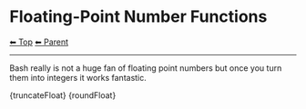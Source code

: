 # Floating-Point Number Functions

<!-- TEMPLATE header 2 -->
[⬅ Top](index.md) [⬅ Parent ](../index.md)
<hr />

Bash really is not a huge fan of floating point numbers but once you turn them into integers it works fantastic.

{truncateFloat}
{roundFloat}
